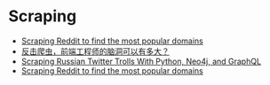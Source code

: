 # Scraping



* [Scraping Reddit to find the most popular domains](https://www.find-me.co/blog/reddit_creators)
* [反击爬虫，前端工程师的脑洞可以有多大？](http://web.jobbole.com/92736/)
* [Scraping Russian Twitter Trolls With Python, Neo4j, and GraphQL](http://www.lyonwj.com/2017/11/12/scraping-russian-twitter-trolls-python-neo4j/)
* [Scraping Reddit to find the most popular domains](https://www.find-me.co/blog/reddit_creators)

